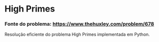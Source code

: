 # High Primes
### Fonte do problema: https://www.thehuxley.com/problem/678
Resolução eficiente do problema High Primes implementada em Python.
